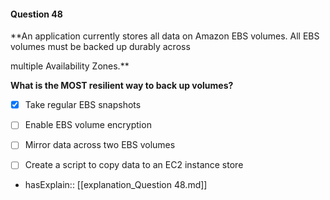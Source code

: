 #### Question  48


**An application currently stores all data on Amazon EBS volumes. All EBS volumes must be backed up durably across

multiple Availability Zones.**


**What is the MOST resilient way to back up volumes?**


- [x] Take regular EBS snapshots


- [ ] Enable EBS volume encryption


- [ ] Mirror data across two EBS volumes


- [ ] Create a script to copy data to an EC2 instance store



- hasExplain:: [[explanation_Question  48.md]]